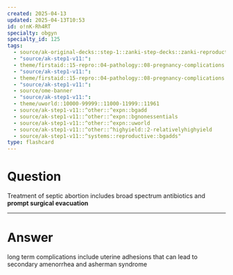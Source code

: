 ```yaml
---
created: 2025-04-13
updated: 2025-04-13T10:53
id: o!nK-Rh4RT
specialty: obgyn
specialty_id: 125
tags:
  - source/ak-original-decks::step-1::zanki-step-decks::zanki-reproductive::reproductive-pathology
  - "source/ak-step1-v11:": 
  - theme/firstaid::15-repro::04-pathology::08-pregnancy-complications
  - "source/ak-step1-v11:": 
  - theme/firstaid::15-repro::04-pathology::08-pregnancy-complications::septic-abortion
  - "source/ak-step1-v11:": 
  - source/ome-banner
  - "source/ak-step1-v11:": 
  - theme/uworld::10000-99999::11000-11999::11961
  - source/ak-step1-v11::^other::^expn::bgadd
  - source/ak-step1-v11::^other::^expn::bgnonessentials
  - source/ak-step1-v11::^other::^expn::uworld
  - source/ak-step1-v11::^other::^highyield::2-relativelyhighyield
  - source/ak-step1-v11::^systems::reproductive::bgadds"
type: flashcard
---
```


# Question
Treatment of septic abortion includes broad spectrum antibiotics and **prompt surgical evacuation**

---

# Answer
long term complications include uterine adhesions that can lead to secondary amenorrhea and asherman syndrome